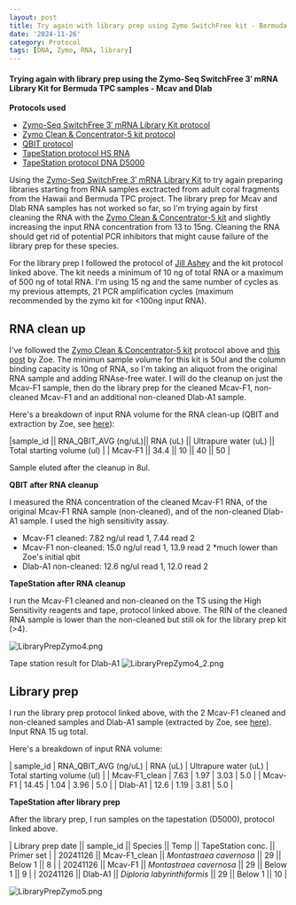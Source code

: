 ```yaml
---
layout: post
title: Try again with library prep using Zymo SwitchFree kit - Bermuda TPC samples - 112624
date: '2024-11-26'
category: Protocol
tags: [DNA, Zymo, RNA, library]
---
```


#### Trying again with library prep using the Zymo-Seq SwitchFree 3′ mRNA Library Kit for Bermuda TPC samples - Mcav and Dlab 

**Protocols used**
- [Zymo-Seq SwitchFree 3′ mRNA Library Kit protocol](https://github.com/FScucchia-LabNotebooks/FScucchia_Putnam_Lab_Notebook/blob/master/protocols/_r3008_r3009__zymo_seq_switchfree_3_mrna_library_kit.pdf)
- [Zymo Clean & Concentrator-5 kit protocol](https://github.com/FScucchia-LabNotebooks/FScucchia_Putnam_Lab_Notebook/blob/master/protocols/_r1013_r1014_r1015_r1016_rna_clean_concentrator-5.pdf)
- [QBIT protocol](https://github.com/meschedl/MESPutnam_Open_Lab_Notebook/blob/master/_posts/2019-03-08-Qubit-Protocol.md)
- [TapeStation protocol HS RNA](https://github.com/FScucchia-LabNotebooks/FScucchia_Putnam_Lab_Notebook/blob/master/protocols/ScreenTape_HSRNA_QG.pdf)
- [TapeStation protocol DNA D5000](https://github.com/meschedl/MESPutnam_Open_Lab_Notebook/blob/master/_posts/2019-07-30-DNA-Tapestation.md)


Using the [Zymo-Seq SwitchFree 3′ mRNA Library Kit](https://www.zymoresearch.com/products/zymo-seq-switchfree-3-mrna-library-kit) to try again preparing libraries starting from RNA samples exctracted from adult coral fragments from the Hawaii and Bermuda TPC project. The library prep for Mcav and Dlab RNA samples has not worked so far, so I'm trying again by first cleaning the RNA with the [Zymo Clean & Concentrator-5 kit](https://www.zymoresearch.com/products/rna-clean-concentrator-5) and slightly increasing the input RNA concentration from 13 to 15ng.
Cleaning the RNA should get rid of potential PCR inhibitors that might cause failure of the library prep for these species.

For the library prep I followed the protocol of [Jill Ashey](https://github.com/JillAshey/JillAshey_Putnam_Lab_Notebook/blob/master/_posts/2024-03-29-Zymo-SwitchFree.md) and the kit protocol linked above.
The kit needs a minimum of 10 ng of total RNA or a maximum of 500 ng of total RNA. I'm using 15 ng and the same number of cycles as my previous attempts, 21 PCR amplification cycles (maximum recommended by the zymo kit for <100ng input RNA).

## RNA clean up
I've followed the [Zymo Clean & Concentrator-5 kit](https://www.zymoresearch.com/products/rna-clean-concentrator-5) protocol above and [this post](https://zdellaert.github.io/ZD_Putnam_Lab_Notebook/Pooling-and-Concentrating-RNA-Clean-Concentrate-2023-05-05/) by Zoe. The minimun sample volume for this kit is 50ul and the column binding capacity is 10ng of RNA, so I'm taking an aliquot from the original RNA sample and adding RNAse-free water.
I will do the cleanup on just the Mcav-F1 sample, then do the library prep for the cleaned Mcav-F1, non-cleaned Mcav-F1 and an additional non-cleaned Dlab-A1 sample.

Here's a breakdown of input RNA volume for the RNA clean-up (QBIT and extraction by Zoe, see [here](https://zdellaert.github.io/ZD_Putnam_Lab_Notebook/ENCORE-RNA-DNA-Extractions-2023-04-06/)):

|sample_id   || RNA_QBIT_AVG (ng/uL)|| RNA (uL) || Ultrapure water (uL) || Total starting volume (ul) |
| Mcav-F1       || 34.4     ||     10      ||   40                 || 50                        |

Sample eluted after the cleanup in 8ul.

**QBIT after RNA cleanup**

I measured the RNA concentration of the cleaned Mcav-F1 RNA, of the original Mcav-F1 RNA sample (non-cleaned), and of the non-cleaned Dlab-A1 sample. I used the high sensitivity assay.

- Mcav-F1 cleaned: 7.82 ng/ul read 1, 7.44 read 2
- Mcav-F1 non-cleaned: 15.0 ng/ul read 1, 13.9 read 2 *much lower than Zoe's initial qbit
- Dlab-A1 non-cleaned: 12.6 ng/ul read 1, 12.0 read 2

**TapeStation after RNA cleanup**

I run the Mcav-F1 cleaned and non-cleaned on the TS using the High Sensitivity reagents and tape, protocol linked above. 
The RIN of the cleaned RNA sample is lower than the non-cleaned but still ok for the library prep kit (>4).

![LibraryPrepZymo4.png](https://github.com/FScucchia-LabNotebooks/FScucchia_Putnam_Lab_Notebook/blob/master/images/LibraryPrepZymo4.png?raw=true)

Tape station result for Dlab-A1
![LibraryPrepZymo4_2.png](https://github.com/FScucchia-LabNotebooks/FScucchia_Putnam_Lab_Notebook/blob/master/images/LibraryPrepZymo4_2.png?raw=true)


## Library prep
I run the library prep protocol linked above, with the 2 Mcav-F1 cleaned and non-cleaned samples and Dlab-A1 sample (extracted by Zoe, see [here](https://zdellaert.github.io/ZD_Putnam_Lab_Notebook/ENCORE-RNA-DNA-Extractions-2023-01-18/)).
Input RNA 15 ug total.

Here's a breakdown of input RNA volume:

| sample_id | RNA_QBIT_AVG (ng/uL) | RNA (uL) | Ultrapure water (uL) | Total starting volume (ul) |
| Mcav-F1_clean | 7.63           | 1.97     | 3.03                  | 5.0                        |
| Mcav-F1 | 14.45           | 1.04      | 3.96                  | 5.0                        |
| Dlab-A1 | 12.6            | 1.19     | 3.81                  | 5.0                        |


**TapeStation after library prep**

After the library prep, I run samples on the tapestation (D5000), protocol linked above.

| Library prep date  || sample_id  ||     Species            || Temp   ||    TapeStation conc.     ||   Primer set  |
| 20241126  ||  Mcav-F1_clean    || *Montastraea cavernosa*          || 29       ||    Below 1          ||  8  |
| 20241126  ||  Mcav-F1   || *Montastraea cavernosa*          || 29     ||   Below 1         ||  9  |
| 20241126  ||  Dlab-A1   || *Diploria labyrinthiformis*          || 29     ||   Below 1        ||  10  |


![LibraryPrepZymo5.png](https://github.com/FScucchia-LabNotebooks/FScucchia_Putnam_Lab_Notebook/blob/master/images/LibraryPrepZymo5.png?raw=true)
